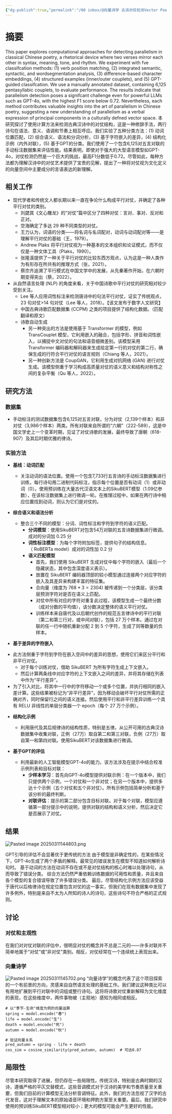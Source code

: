 ```yaml
---
{"dg-publish":true,"permalink":"/00 inbox/@向量诗学 古诗对仗检测Vector Poetics：Parallel Couplet Detection/","created":"2025-03-11T12:29:14.801+08:00","updated":"2025-03-11T15:08:57.992+08:00"}
---
```


# 摘要
This paper explores computational approaches for detecting parallelism in classical Chinese poetry, a rhetorical device where two verses mirror each other in syntax, meaning, tone, and rhythm. We experiment with fve classifcation methods: (1) verb position matching, (2) integrated semantic, syntactic, and wordsegmentation analysis, (3) difference-based character embeddings, (4) structured examples (inner/outer couplets), and (5) GPT-guided classifcation. We use a manually annotated dataset, containing 6,125 pentasyllabic couplets, to evaluate performance. The results indicate that parallelism detection poses a signifcant challenge even for powerful LLMs such as GPT-4o, with the highest F1 score below 0.72. Nevertheless, each method contributes valuable insights into the art of parallelism in Chinese poetry, suggesting a new understanding of parallelism as a verbal expression of principal components in a culturally defned vector space.
本研究探讨了使用计算方法来检测古典汉诗中的对仗结构，这是一种修辞手法，两行诗句在语法、意义、语调和节奏上相互呼应。我们实验了五种分类方法：(1) 动词位置匹配，(2) 综合语义、语法和分词分析，(3) 基于字符嵌入的差异，(4) 结构化示例（内外对联），(5) 基于GPT的分类。我们使用了一个包含6,125对五言对联的手动标注数据集来评估性能。结果表明，即使对于强大的大型语言模型如GPT-4o，对仗检测仍然是一个巨大的挑战，最高F1分数低于0.72。尽管如此，每种方法都为理解汉诗中的对仗艺术提供了宝贵的见解，提出了一种将对仗视为文化定义的向量空间中主要成分的言语表达的新理解。
## 相关工作

*   现代学者和传统文人都长期以来一直在争论什么构成平行对仗，并确定了各种平行对仗的类别。
    * 刘勰其《文心雕龙》的“对仗”篇中区分了四种对仗：言对、事对、反对和正对。
    * 空海确定了多达 29 种不同类型的对仗。
    * 王力认为，词语的分类——将名词与名词配对，动词与动词配对等——是理解平行对仗的基础（王，1979）。
    *  Andrew Plaks 将平行对仗视为一种基本的文本组织和论证模式，而不仅仅是一种文体工具（Plaks，1990）。
    *  张隆溪提供了一种关于平行对仗的比较东西方观点，认为这是一种人类作为有形存在所共有的推理方式（张，2021）。
    *  蔡宗齐追溯了平行模式在中国文学中的发展，从先秦著作开始，在六朝时期变得突出（蔡，2022）。
* 从自然语言处理 (NLP) 的角度来看，关于中国诗歌中平行对仗的研究相对较少受到关注。
    *   Lee 等人应用词性标注来检测唐诗中的句法平行对仗，证实了传统观点，23 句对仗>14 句对仗（Lee 等人，2018）。【该文发布于数字人文研究】
    *  中国古典诗歌匹配数据集 (CCPM) 之类的项目提供了结构化数据。（匹配翻译和原文）
    * 诗歌自动生成
	    * 另一种突出的方法是使用基于 Transformer 的模型，例如 TransCouplet 模型，它利用嵌入的融合，包括字形、拼音和词性嵌入，以捕捉中文对仗的句法和语音细微差别。该模型采用 Transformer 编码器和解码器来生成给定第一行的对仗的第二行，确保生成的行符合平行对仗的语言规则（Chiang 等人，2021）。
	    *  另一种创新方法是 CoupGAN，它利用生成对抗网络 (GAN) 进行对仗生成。该模型侧重于学习构成高质量对仗的语义意义和结构对称性之间的复杂平衡（Qu 等人，2022）。
## 研究方法
### 数据集
- 手动标注的测试数据集包含6,125对五言对联，分为对仗（2,139个样本）和非对仗（3,986个样本）两类。所有对联来自所谓的“六朝”（222-589），这是中国文学史上一个变革时期，见证了对仗诗歌的发展，最终导致了唐朝（618-907）及其后时期优雅的律诗。

### 实验方法
- **基线：动词匹配**
   - 关注动词的语法位置。使用一个包含7,733行五言诗的手动标注数据集进行训练，每行诗句用二进制代码标注，指示每个位置是否有动词（1）或非动词（0）。使用预训练在大量古代汉语文本上的SikuBERT模型（1.09亿参数），在该标注数据集上进行微调一轮。在推理过程中，如果在两行诗中相应位置找到动词，则认为它们是对仗的。

- **综合语义和语法分析**
   - 整合三个不同的模型：分词、词性标注和字符到字符的语义匹配。
     - **分词模型**：使用SikuBERT对包含54万对联的五言诗数据集进行微调。 成对的分词加 0.25 分
     - **词性标注模型**：为每个字符附加标签，提供句子的结构信息。（ RoBERTa model）成对的词性加 0.2 分
     - **语义匹配模型**
       - 首先，我们使用 SikuBERT 生成对仗中每个字符的嵌入（最后一个隐藏状态，其中包含深度语义表示）。
       - 放置在 SikuBERT 编码器顶部的较小模型通过连接两个对应字符的嵌入及其差异来构建丰富的特征集。
       - 合向量（维度为 $768*3=2304$) 被传递到一个分类层，该分类层预测字符对是否在语义上匹配。
       - 对仗中所有对应的字符对重复此过程，该模型生成一个最终分数（成对分数的平均值），该分数决定整体的语义平行对仗。
       - 训练样本来自唐代及以后朝代创作的规范五言律诗中的平行对联（第二和第三行对，或中间对联），包括 27 万个样本。通过在对联的任一行中随机重新分配 2 到 5 个字符，生成了同等数量的负样本。

- **基于差异的字符嵌入**
*  此方法侧重于字符到字符在嵌入空间中的差异的思想，使用它们来区分平行和非平行对仗。
	*  对于每个训练对仗，借助 SikuBERT 为所有字符生成上下文嵌入。
	*  然后计算两条线中对应字符的上下文嵌入之间的差异，并将其存储在列表中作为“平行差异”。
*  为了引入对比，将其中一行中的字符移动一个或多个位置，并执行相同的嵌入差计算。这些结果被标记为“非平行差异”，因为移动会破坏平行对仗所需的正确对齐，同时保留行之间的语义连接。然后使用平行和非平行差异训练一个具有 RELU 非线性的单层分类器一个 epoch（每个 27 万个示例）。

- **结构化示例**
   - 利用唐代及其后规律诗的结构性质，特别是五律。从公开可用的古典汉诗数据集中收集对联，正例（27万）取自第二和第三对联，负例（27万）取自第一和第四对联。使用SikuBERT对该数据集进行微调。

- **基于GPT的评估**
   - 利用最新的人工智能模型GPT-4o的能力。该方法涉及在提示中结合校准示例列表和目标对联：
     - **少样本学习**：首先向GPT-4o模型提供对联示例：在一个版本中，我们只提供两个示例，一个对仗和一个非对仗；在另一个版本中，提供多达十个示例（五个对仗和五个非对仗）。所有示例包括简单分析和基于该分析的最终判断。
     - **对联评估**：提示的第二部分包含目标对联。对于每个对联，模型应遵循第一部分提示中的说明，提供对联的结构和语义分析，然后决定它是否展示了对仗。

## 结果
![Pasted image 20250311144803.png](/img/user/09%20settings/Z%20attachment/Pasted%20image%2020250311144803.png)

GPT引导的评估不会显著优于更传统的方法
由于模型是非确定性的，在某些情况下，GPT-4o生成了两个矛盾的解释。最常见的错误发生在模型不知道如何解析诗句时。
基于动词的方法在动词不存在或不是对仗结构的核心时难以处理诗句，从而导致了错误分类。
综合方法仍然严重依赖训练数据的可用性和质量，并且来自各个模型的复合错误导致了许多错误分类。
最后，尽管结构化示例方法应该受益于唐代以后格律诗在规定位置包含对仗的这一事实，但我们在现有数据集中发现了许多例外，特别是来自不太为人所知的诗人的诗句，这些诗句不符合严格的正式规则。

## 讨论
### 对仗和主观性
在我们对对仗对联的评估中，很明显对仗的概念并不总是二元的——许多对联并不简单地属于“对仗”或“非对仗”类别。相反，对仗经常在一个连续统上表现出来。

### 向量诗学
![Pasted image 20250311145702.png](/img/user/09%20settings/Z%20attachment/Pasted%20image%2020250311145702.png)
“向量诗学”的概念代表了这个项目探索的一个有前景的方向，灵感来自自然语言处理的基础工作。我们建议这种类比可以有用地扩展到平行对联中的词组或整行诗句。这将将诗歌对仗重新解释为文化维度的表现，在这些维度中，两件事物被（主观地）感知为相同或相反。

```
# 以"季节-生命"维度为例的向量运算
spring = model.encode("春")
life = model.encode("生")
death = model.encode("死")
autumn = model.encode("秋")

# 验证向量关系
pred_autumn = spring - life + death
cos_sim = cosine_similarity(pred_autumn, autumn)  # 可达0.87
```

## 局限性
尽管本研究取得了进展，但仍存在一些局限性。传统汉诗，特别是古典时期的汉诗，遵循严格的平仄交替模式，这些音调模式对于汉诗的美学和节奏质量至关重要，但我们目前的计算模型无法分析音调特征。此外，我们的方法忽视了汉字的古代发音，这对于理解文本的原始语音环境和押韵方案至关重要。最后，我们研究中使用的预训练SikuBERT模型相对较小；更大的模型可能会产生更好的性能。

